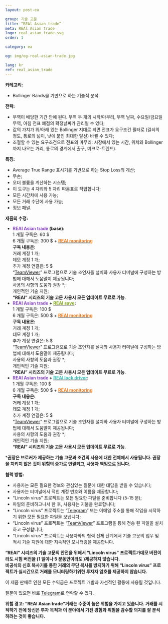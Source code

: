 ```yaml
---
layout: post-ea

group: 기술 고문 
title: “REAl Asian trade”
meta: REAl Asian trade
logo: real_asian_trade.svg
order: 1

category: ea

og: img/og-real-asian-trade.jpg

lang: kr
ref: real_asian_trade
---
```


**카테고리:**
  - Bollinger Bands을 기반으로 하는 기술적 분석.

**전략:**
  - 무역이 배당한 기간 안에 된다. 무역 두 개의 시작/마무리, 무역 날짜, 수요일/금요일 무역, 아침 전표 폐점의 확정날짜가 관리될 수 있다;
  - 값의 가치가 위/아래 있는 Bollinger 지대로 되면 전표가 요구조건 필터로 (걸쇠의 정도, 통로의 넓이, 낮에 붙인 최대한 탈선) 바뀔 수 있다;
  - 조절할 수 있는 요구조건으로 전표의 마무리: 시장에서 있는 시간, 위치와 Bollinger까지 나오는 거리, 통로의 경계에서 출구, 미크로-트렌드).

**특징:**
  - Average True Range 표시기를 기반으로 하는 Stop Loss의 계산;
  - 무손;
  - 오더 볼륨을 계산하는 시스템;
  - 이 도구는 4 자리와 5 자리 따옴표로 작업합니다;
  - 모든 시간차에 사용 가능;
  - 모든 거래 수단에 사용 가능;
  - 정보 패널.
  
**제품의 수정:**
  - **<span style="color:#8b4ac7">REAl Asian trade</span> (base):**  
  1 개월 구독은: 60 $  
  6 개월 구독은: 300 $ + **<a href="https://lincolnvirus.com/kr/ea/real_monitoring.html" target="_blank"><span style="color:#f07e20">REAl monitoring</span></a>**  
  **구독 내용은:**  
  거래 계정 1 개;  
  데모 계정 1 개;  
  추가 계정 연결은: 5 $  
  “<a href="https://www.teamviewer.com/" target="_blank">TeamViewer</a>” 프로그램으로 기술 조언자를 설치와 사용자 터미널에 구성하는 방법에 대해서 도움말이 제공됩니다;  
  사용의 사항의 도움과 권장 *;  
  개인적인 기술 지원;  
  **“REAl” 시리즈의 기술 고문 사용시 모든 업데이트 무료로 가능**.
  - **<span style="color:#8b4ac7">REAl Asian trade</span> + <a href="https://lincolnvirus.com/kr/ea/real_save.html" target="_blank"><span style="color:#81a614">REAl save</span></a>:**  
  1 개월 구독은: 100 $  
  6 개월 구독은: 500 $ + **<a href="https://lincolnvirus.com/kr/ea/real_monitoring.html" target="_blank"><span style="color:#f07e20">REAl monitoring</span></a>**  
  **구독 내용은:**  
  거래 계정 1 개;  
  데모 계정 1 개;  
  추가 계정 연결은: 5 $  
  “<a href="https://www.teamviewer.com/" target="_blank">TeamViewer</a>” 프로그램으로 기술 조언자를 설치와 사용자 터미널에 구성하는 방법에 대해서 도움말이 제공됩니다;  
  사용의 사항의 도움과 권장 *;  
  개인적인 기술 지원;  
  **“REAl” 시리즈의 기술 고문 사용시 모든 업데이트 무료로 가능**.
  - **<span style="color:#8b4ac7">REAl Asian trade</span> + <a href="https://lincolnvirus.com/kr/ea/real_lock_driver.html" target="_blank"><span style="color:#39c6be">REAl lock driver</span></a>:**  
  1 개월 구독은: 100 $  
  6 개월 구독은: 500 $ + **<a href="https://lincolnvirus.com/kr/ea/real_monitoring.html" target="_blank"><span style="color:#f07e20">REAl monitoring</span></a>**  
  **구독 내용은:**  
  거래 계정 1 개;  
  데모 계정 1 개;  
  추가 계정 연결은: 5 $  
  “<a href="https://www.teamviewer.com/" target="_blank">TeamViewer</a>” 프로그램으로 기술 조언자를 설치와 사용자 터미널에 구성하는 방법에 대해서 도움말이 제공됩니다;  
  사용의 사항의 도움과 권장 *;  
  개인적인 기술 지원;  
  **“REAl” 시리즈의 기술 고문 사용시 모든 업데이트 무료로 가능**.
  
***권장은 브로커가 제공하는 기술 고문과 조건의 사용에 대한 전체에서 사용됩니다. 권장을 지키지 않은 것이 위험의 증가로 연결되고, 사용자 책임으로 됩니다.**

**협력 방법:**  

- 사용자는 모든 필요한 정보와 관심있는 질문에 대한 대답을 받을 수 있습니다;  
- 사용자는 터미널에서 적힌 계정 번호와 이름을 제공합니다;  
- “Lincoln virus” 프로젝트는 모든 필요한 파일을 준비합니다 (5-15 분);  
- 파일의 준비하고나서 한 후, 사용자는 지불을 완료합니다;  
- “Lincoln virus” 프로젝트는 “<a href="https://t.me/chutkoy" target="_blank">Telegram</a>” 또는 이메일 주소를 통해 작업을 시작하기 위한 모든 필요한 파일을 보냅니다;  
- “Lincoln virus” 프로젝트는 “<a href="https://www.teamviewer.com/" target="_blank">TeamViewer</a>” 프로그램을 통해 전송 된 파일을 설치하고 구성합니다;  
- “Lincoln virus” 프로젝트는 사용자와의 협력 전체 단계에서 기술 고문의 업무 및 적시 기술 지원에 대한 지속적인 모니터링을 제공합니다.  

**“REAl” 시리즈의 기술 고문의 안전을 위해서 “Lincoln virus” 프로젝트가데모 버전이라도 시험 버전을 (1 일이나  5 분동안이라도 )제공하지 않습니다.**  
**비공식의 신호 복사기를 통한 거래의 무단 복사를 방지하기 위해 “Lincoln virus” 프로젝트가 실시간으로 거래를 모니터링하기위한 투자자 암호를 제공하지 않습니다.**  

이 제품 판매로 인한 모든 수익금은 프로젝트 개발과 자선적인 활동에 사용될 것입니다.

질문이 있으면 바로 <a href="https://t.me/chutkoy" target="_blank">Telegram</a>로 연락할 수 있다.

**위험 경고: “REAl Asian trade”거래는 수준이 높은 위험을 가지고 있습니다. 거래를 시작하기 전에 당신은 투자 목적과 이 분야에서 가진 경험과 위험을 감수할 의지를 잘 분석하려는 것이 좋습니다.**
